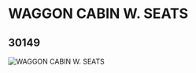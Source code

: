 # WAGGON CABIN W. SEATS
## 30149
![WAGGON CABIN W. SEATS](https://lc-www-live-s.legocdn.com/media/bricks/5/2/4109965.jpg)